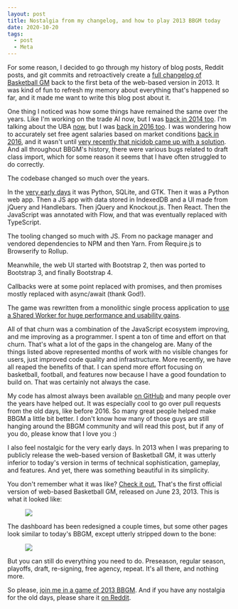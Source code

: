 ```yaml
---
layout: post
title: Nostalgia from my changelog, and how to play 2013 BBGM today
date: 2020-10-20
tags:
  - post
  - Meta
---
```


For some reason, I decided to go through my history of blog posts, Reddit posts, and git commits and retroactively create a [full changelog of Basketball GM](/changelog/) back to the first beta of the web-based version in 2013. It was kind of fun to refresh my memory about everything that's happened so far, and it made me want to write this blog post about it.

<!--more-->

One thing I noticed was how some things have remained the same over the years. Like I'm working on the trade AI now, but I was [back in 2014 too](/blog/2014/02/new-improved-trade-ai/). I'm talking about the UBA [now](https://old.reddit.com/r/BasketballGM/comments/jcy2y7/i_wrote_a_66page_summary_of_the_first_30_years_of/g947sxt/?context=3), but I was [back in 2016 too](https://old.reddit.com/r/BasketballGM/comments/41dskx/the_basketball_gm_book_club/). I was wondering how to accurately set free agent salaries based on market conditions [back in 2016](https://old.reddit.com/r/gamedev/comments/4omk8h/simulating_marketbased_pricing/), and it wasn't until [very recently that nicidob came up with a solution](/blog/2020/08/smarter-contract-generation/). And all throughout BBGM's history, there were various bugs related to draft class import, which for some reason it seems that I have often struggled to do correctly.

The codebase changed so much over the years.

In the [very early days](/blog/2013/12/development-history/) it was Python, SQLite, and GTK. Then it was a Python web app. Then a JS app with data stored in IndexedDB and a UI made from jQuery and Handlebars. Then jQuery and Knockout.js. Then React. Then the JavaScript was annotated with Flow, and that was eventually replaced with TypeScript.

The tooling changed so much with JS. From no package manager and vendored dependencies to NPM and then Yarn. From Require.js to Browserify to Rollup.

Meanwhile, the web UI started with Bootstrap 2, then was ported to Bootstrap 3, and finally Bootstrap 4.

Callbacks were at some point replaced with promises, and then promises mostly replaced with async/await (thank God!).

The game was rewritten from a monolithic single process application to [use a Shared Worker for huge performance and usability gains](/blog/2017/04/basketball-gm-4-0-technical-details/).

All of that churn was a combination of the JavaScript ecosystem improving, and me improving as a programmer. I spent a ton of time and effort on that churn. That's what a lot of the gaps in the changelog are. Many of the things listed above represented months of work with no visible changes for users, just improved code quality and infrastructure. More recently, we have all reaped the benefits of that. I can spend more effort focusing on basketball, football, and features now because I have a good foundation to build on. That was certainly not always the case.

My code has almost always been available [on GitHub](https://github.com/zengm-games/zengm) and many people over the years have helped out. It was especially cool to go over pull requests from the old days, like before 2016. So many great people helped make BBGM a little bit better. I don't know how many of those guys are still hanging around the BBGM community and will read this post, but if any of you do, please know that I love you :)

I also feel nostalgic for the very early days. In 2013 when I was preparing to publicly release the web-based version of Basketball GM, it was utterly inferior to today's version in terms of technical sophistication, gameplay, and features. And yet, there was something beautiful in its simplicity.

You don't remember what it was like? [Check it out.](https://old.basketball-gm.com/) That's the first official version of web-based Basketball GM, released on June 23, 2013. This is what it looked like:

<figure><a href="/files/nostalgia-1.png"><img src="/files/nostalgia-1.png" class="img-fluid"></a></figure>

The dashboard has been redesigned a couple times, but some other pages look similar to today's BBGM, except utterly stripped down to the bone:

<figure><a href="/files/nostalgia-2.png"><img src="/files/nostalgia-2.png" class="img-fluid"></a></figure>

But you can still do everything you need to do. Preseason, regular season, playoffs, draft, re-signing, free agency, repeat. It's all there, and nothing more.

So please, [join me in a game of 2013 BBGM](https://old.basketball-gm.com/). And if you have any nostalgia for the old days, please share it [on Reddit](https://www.reddit.com/r/BasketballGM/comments/jevclg/nostalgia_from_my_changelog_and_how_to_play_2013/).
